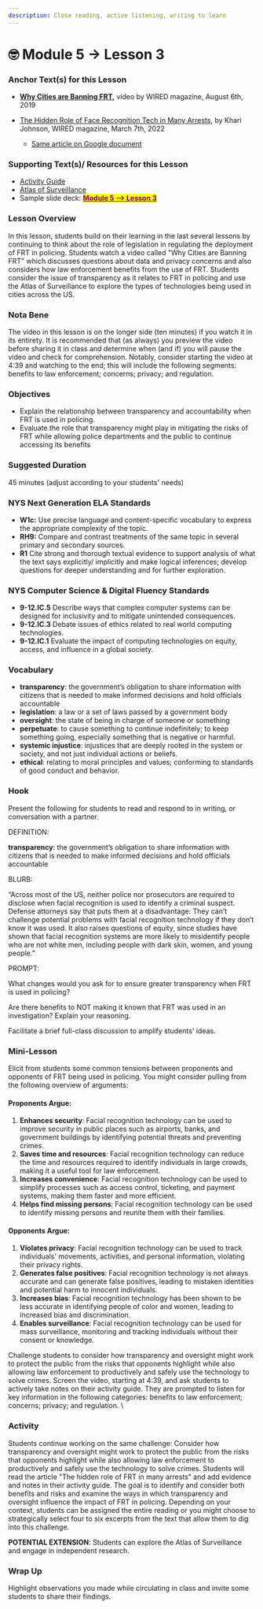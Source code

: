 ```yaml
---
description: Close reading, active listening, writing to learn
---
```


# 🤓 Module 5 -> Lesson 3

### Anchor Text(s) for this Lesson

* [**Why Cities are Banning FRT**](https://youtu.be/sYftT5YgwVI)**,** video by WIRED magazine,  August 6th, 2019
*   [The Hidden Role of Face Recognition Tech in Many Arrests](https://archive.ph/FKJhv#selection-835.0-838.0), by Khari Johnson, WIRED magazine, March 7th, 2022

    * [Same article on Google document](https://archive.ph/FKJhv#selection-835.0-838.0)



### Supporting Text(s)/ Resources for this Lesson

* [Activity Guide](https://docs.google.com/document/d/1fSi5C5tYQwJMWBdqjxxvS-LOEmn6NRPdlsjtudvRfdM/copy)
* [Atlas of Surveillance](https://atlasofsurveillance.org/)
* Sample slide deck: [<mark style="color:purple;">**Module 5 --> Lesson 3**</mark> ](https://docs.google.com/presentation/d/18Ku3Vq\_oP3sOkUxh9mcvIRGPCx9aME7zuNA8pBRgS0c/copy)

### Lesson Overview

In this lesson, students build on their learning in the last several lessons by continuing to think about the role of legislation in regulating the deployment of FRT in policing. Students watch a video called "Why Cities are Banning FRT" which discusses questions about data and privacy concerns and also considers how law enforcement benefits from the use of FRT. Students consider the issue of transparency as it relates to FRT in policing and use the Atlas of Surveillance to explore the types of technologies being used in cities across the US.&#x20;

### Nota Bene

The video in this lesson is on the longer side (ten minutes) if you watch it in its entirety. It is recommended that (as always) you preview the video before sharing it in class and determine when (and if) you will pause the video and check for comprehension. Notably, consider starting the video at 4:39 and watching to the end; this will include the following segments: benefits to law enforcement; concerns; privacy; and regulation.

### Objectives

* Explain the relationship between transparency and accountability when FRT is used in policing.
* Evaluate the role that transparency might play in mitigating the risks of FRT while allowing police departments and the public to continue accessing its benefits

### Suggested Duration

45 minutes (adjust according to your students' needs)

### NYS Next Generation ELA Standards

* **W1c:**  Use precise language and content-specific vocabulary to express the appropriate complexity of the topic.
* **RH9:** Compare and contrast treatments of the same topic in several primary and secondary sources.
* **R1** Cite strong and thorough textual evidence to support analysis of what the text says explicitly/ implicitly and make logical inferences; develop questions for deeper understanding and for further exploration.

### NYS Computer Science & Digital Fluency Standards

* **9-12.IC.5**  Describe ways that complex computer systems can be designed for inclusivity and to mitigate unintended consequences.
* **9-12.IC.3** Debate issues of ethics related to real world computing technologies.
* **9-12.IC.1** Evaluate the impact of computing technologies on equity, access, and influence in a global society.

### Vocabulary

* **transparency**: the government’s obligation to share information with citizens that is needed to make informed decisions and hold officials accountable
* **legislation**: a law or a set of laws passed by a government body
* **oversight**: the state of being in charge of someone or something
* **perpetuate**: to cause something to continue indefinitely; to keep something going, especially something that is negative or harmful.
* **systemic injustice**: injustices that are deeply rooted in the system or society, and not just individual actions or beliefs.
* **ethical**: relating to moral principles and values; conforming to standards of good conduct and behavior.

### Hook

Present the following for students to read and respond to in writing, or conversation with a partner.

DEFINITION:

**transparency**:  the government’s obligation to share information with citizens that is needed to make informed decisions and hold officials accountable

BLURB:

“Across most of the US, neither police nor prosecutors are required to disclose when facial recognition is used to identify a criminal suspect. Defense attorneys say that puts them at a disadvantage: They can’t challenge potential problems with facial recognition technology if they don’t know it was used. It also raises questions of equity, since studies have shown that facial recognition systems are more likely to misidentify people who are not white men, including people with dark skin, women, and young people.”

PROMPT:

What changes would you ask for to ensure greater transparency when FRT is used in policing?

Are there benefits to NOT making it known that FRT was used in an investigation? Explain your reasoning.

Facilitate a brief full-class discussion to amplify students' ideas.&#x20;

### Mini-Lesson

Elicit from students some common tensions between proponents and opponents of FRT being used in policing. You might consider pulling from the following overview of arguments:

#### Proponents Argue:

1. **Enhances security**: Facial recognition technology can be used to improve security in public places such as airports, banks, and government buildings by identifying potential threats and preventing crimes.
2. **Saves time and resources**: Facial recognition technology can reduce the time and resources required to identify individuals in large crowds, making it a useful tool for law enforcement.
3. **Increases convenience**: Facial recognition technology can be used to simplify processes such as access control, ticketing, and payment systems, making them faster and more efficient.
4. **Helps find missing persons**: Facial recognition technology can be used to identify missing persons and reunite them with their families.

#### Opponents Argue:

1. **Violates privacy**: Facial recognition technology can be used to track individuals' movements, activities, and personal information, violating their privacy rights.
2. **Generates false positives**: Facial recognition technology is not always accurate and can generate false positives, leading to mistaken identities and potential harm to innocent individuals.
3. **Increases bias**: Facial recognition technology has been shown to be less accurate in identifying people of color and women, leading to increased bias and discrimination.
4. **Enables surveillance**: Facial recognition technology can be used for mass surveillance, monitoring and tracking individuals without their consent or knowledge.

Challenge students to consider how transparency and oversight might work to protect the public from the risks that opponents highlight while also allowing law enforcement to productively and safely use the technology to solve crimes. Screen the video, starting at 4:39, and ask students to actively take notes on their activity guide. They are prompted to listen for key information in the following categories: benefits to law enforcement; concerns; privacy; and regulation. \


### Activity

Students continue working on the same challenge: Consider how transparency and oversight might work to protect the public from the risks that opponents highlight while also allowing law enforcement to productively and safely use the technology to solve crimes. Students will read the article "The hidden role of FRT in many arrests" and add evidence and notes in their activity guide. The goal is to identify and consider both benefits and risks and examine the ways in which transparency and oversight influence the impact of FRT in policing. Depending on your context, students can be assigned the entire reading or you might choose to strategically select four to six excerpts from the text that allow them to dig into this challenge.&#x20;

**POTENTIAL EXTENSION**: Students can explore the Atlas of Surveillance and engage in independent research.&#x20;

### Wrap Up

Highlight observations you made while circulating in class and invite some students to share their findings.&#x20;
